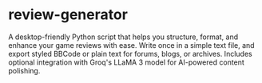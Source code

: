 # review-generator
A desktop-friendly Python script that helps you structure, format, and enhance your game reviews with ease. Write once in a simple text file, and export styled BBCode or plain text for forums, blogs, or archives. Includes optional integration with Groq's LLaMA 3 model for AI-powered content polishing.
